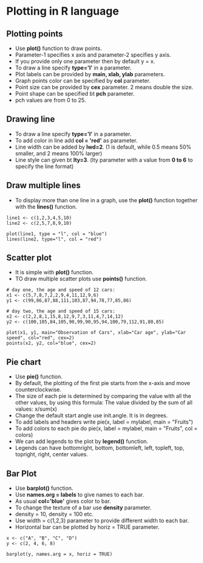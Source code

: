# Plotting in R language

## Plotting points
- Use **plot()** function to draw points.
- Parameter-1 specifies x axis and parameter-2 specifies y axis.
- If you provide only one parameter then by default y = x.
- To draw a line specify **type='l'** in a parameter.
- Plot labels can be provided by **main, xlab, ylab** parameters.
- Graph points color can be specified by **col** parameter.
- Point size can be provided by **cex** parameter. 2 means double the size.
- Point shape can be specified bt **pch** parameter.
- pch values are from 0 to 25.

## Drawing line
- To draw a line specify **type='l'** in a parameter.
- To add color in line add **col = 'red'**  as parameter.
- Line width can be added by **lwd=2**. (1 is default, while 0.5 means 50% smaller, and 2 means 100% larger)
- Line style can given bt **lty=3**. (lty parameter with a value from **0 to 6** to specify the line format)

## Draw multiple lines
- To display more than one line in a graph, use the **plot()** function together with the **lines()** function.
```
line1 <- c(1,2,3,4,5,10)
line2 <- c(2,5,7,8,9,10)

plot(line1, type = "l", col = "blue")
lines(line2, type="l", col = "red")
```

## Scatter plot
- It is simple with **plot()** function.
- TO draw multiple scatter plots use **points()** function.
```
# day one, the age and speed of 12 cars:
x1 <- c(5,7,8,7,2,2,9,4,11,12,9,6)
y1 <- c(99,86,87,88,111,103,87,94,78,77,85,86)

# day two, the age and speed of 15 cars:
x2 <- c(2,2,8,1,15,8,12,9,7,3,11,4,7,14,12)
y2 <- c(100,105,84,105,90,99,90,95,94,100,79,112,91,80,85)

plot(x1, y1, main="Observation of Cars", xlab="Car age", ylab="Car speed", col="red", cex=2)
points(x2, y2, col="blue", cex=2) 
```

## Pie chart
- Use **pie()** function.
- By default, the plotting of the first pie starts from the x-axis and move counterclockwise.
- The size of each pie is determined by comparing the value with all the other values, by using this formula: The value divided by the sum of all values: x/sum(x)
- Change the default start angle use init.angle. It is in degrees.
- To add labels and headers write pie(x, label = mylabel, main = "Fruits")
- To add colors to each pie do pie(x, label = mylabel, main = "Fruits", col = colors)
- We can add legends to the plot by **legend()** function.
- Legends can have bottomright, bottom, bottomleft, left, topleft, top, topright, right, center values.

## Bar Plot
- Use **barplot()** function.
- Use **names.org = labels** to give names to each bar.
- As usual **col='blue'** gives color to bar.
- To change the texture of a bar use **density** parameter.
- density = 10, density = 100 etc.
- Use width = c(1,2,3) parameter to provide different width to each bar. 
- Horizontal bar can be plotted by horiz = TRUE parameter.
```
x <- c("A", "B", "C", "D")
y <- c(2, 4, 6, 8)

barplot(y, names.arg = x, horiz = TRUE) 
```